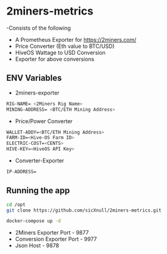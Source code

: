 # 2miners-metrics


-Consists of the following
- A Prometheus Exporter for <https://2miners.com/>
- Price Converter (Eth value to BTC/USD)
- HiveOS Wattage to USD Conversion
- Exporter for above conversions



## ENV Variables
- 2miners-exporter

```sh
RIG-NAME= <2Miners Rig Name>
MINING-ADDRESS= <BTC/ETH Mining Address>
```
- Price/Power Converter
```sh
WALLET-ADDY=<BTC/ETH Mining Address>
FARM-ID=<Hive-OS Farm ID>
ELECTRIC-COST=<CENTS>
HIVE-KEY=<HiveOS API Key>
```
- Converter-Exporter

```sh
IP-ADDRESS=
```

## Running the app


```sh
cd /opt
git clone https://github.com/sicXnull/2miners-metrics.git
```

```sh
docker-compose up -d
```

- 2Miners Exporter Port - 9877
- Conversion Exporter Port - 9977
- Json Host - 9878
